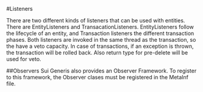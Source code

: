 #Listeners

There are two different kinds of listeners that can be used with entities. There are EntityListeners and TransacationListeners.
EntityListeners follow the lifecycle of an entity, and Transaction listeners the different transaction phases.
Both listeners are invoked in the same thread as the transaction, so the have a veto capacity. In case of transactions, if an exception is thrown, the transaction will be rolled back.
Also return type for pre-delete will be used for veto.

##Observers
Sui Generis also provides an Observer Framework. To register to this framework, the Observer clases must be registered in the MetaInf file.

